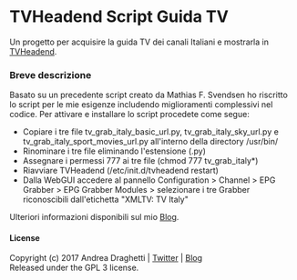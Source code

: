 # TVHeadend Script Guida TV
Un progetto per acquisire la guida TV dei canali Italiani e mostrarla in [TVHeadend](https://tvheadend.org/).

### Breve descrizione

Basato su un precedente script creato da Mathias F. Svendsen ho riscritto lo script per le mie esigenze includendo miglioramenti complessivi nel codice. Per attivare e installare lo script procedete come segue:

* Copiare i tre file tv_grab_italy_basic_url.py, tv_grab_italy_sky_url.py e tv_grab_italy_sport_movies_url.py all'interno della directory /usr/bin/
* Rinominare i tre file eliminando l'estensione (.py)
* Assegnare i permessi 777 ai tre file (chmod 777 tv_grab_italy*)
* Riavviare TVHeadend (/etc/init.d/tvheadend restart)
* Dalla WebGUI accedere al pannello Configuration > Channel > EPG Grabber > EPG Grabber Modules > selezionare i tre Grabber riconoscibili dall'etichetta "XMLTV: TV Italy"

Ulteriori informazioni disponibili sul mio [Blog](https://www.andreadraghetti.it/tvheadend-script-guida-tv/).

#### License

Copyright (c) 2017 Andrea Draghetti | [Twitter](https://twitter.com/andreaghetti) | [Blog](https://www.andreadraghetti.it)  
Released under the GPL 3 license.
